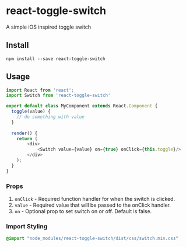# react-toggle-switch
A simple iOS inspired toggle switch

## Install

```
npm install --save react-toggle-switch
```

## Usage

```javascript
import React from 'react';
import Switch from 'react-toggle-switch'

export default class MyComponent extends React.Component {
  toggle(value) {
    // do something with value
  }
  
  render() {
    return (
        <div>
            <Switch value={value} on={true} onClick={this.toggle}/>
        </div>
    );
  }
}
```

### Props

1. `onClick` - Required function handler for when the switch is clicked.
1. `value` - Required value that will be passed to the onClick handler.
2. `on` - Optional prop to set switch on or off.  Default is false.

### Import Styling

```css
@import "node_modules/react-toggle-switch/dist/css/switch.min.css"
```